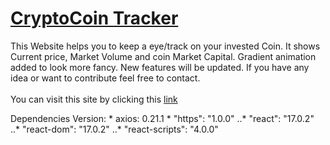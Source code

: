 # [CryptoCoin Tracker](https://goh3r.csb.app/)
This Website helps you to keep a eye/track on your invested Coin. It shows Current price, Market Volume and coin Market Capital. Gradient animation added to look more fancy. New features will be updated. If you have any idea or want to contribute feel free to contact. 
<br>
<br>
You can visit this site by clicking this [link](https://goh3r.csb.app/) 

Dependencies Version:
    * axios: 0.21.1
    * "https": "1.0.0"
    ..* "react": "17.0.2"
    ..* "react-dom": "17.0.2"
    ..* "react-scripts": "4.0.0"
